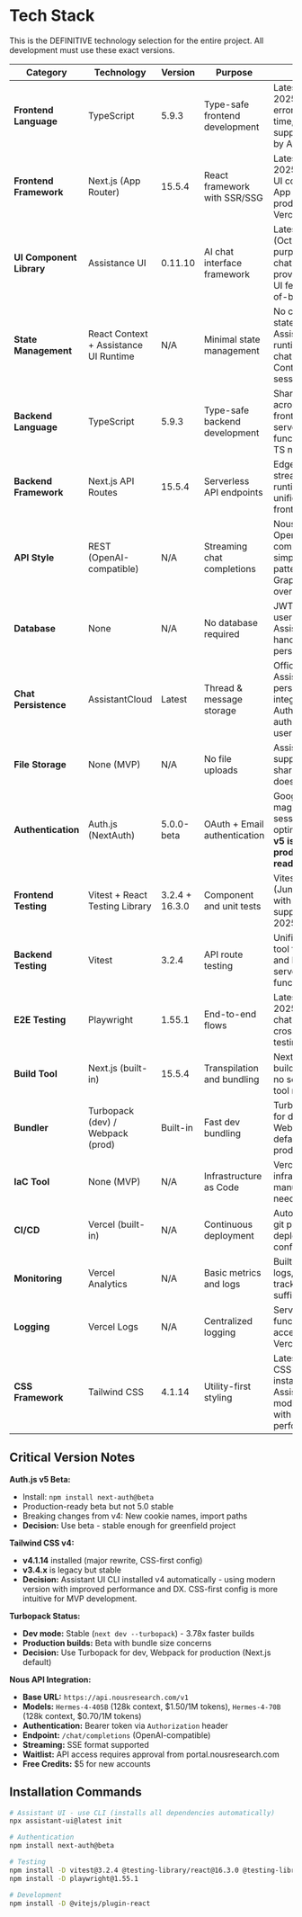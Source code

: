 # Tech Stack

This is the DEFINITIVE technology selection for the entire project. All development must use these exact versions.

| Category | Technology | Version | Purpose | Rationale |
|----------|-----------|---------|---------|-----------|
| **Frontend Language** | TypeScript | 5.9.3 | Type-safe frontend development | Latest stable (Oct 2025), catch errors at compile time, better IDE support, required by Assistance UI |
| **Frontend Framework** | Next.js (App Router) | 15.5.4 | React framework with SSR/SSG | Latest stable (Sep 2025), Assistance UI compatible, App Router production-ready, Vercel-optimized |
| **UI Component Library** | Assistance UI | 0.11.10 | AI chat interface framework | Latest version (Oct 2025), purpose-built for chat streaming, provides all chat UI features out-of-box |
| **State Management** | React Context + Assistance UI Runtime | N/A | Minimal state management | No complex client state needed - Assistance UI runtime handles chat state, React Context for auth session |
| **Backend Language** | TypeScript | 5.9.3 | Type-safe backend development | Share types across frontend/backend, serverless functions support TS natively |
| **Backend Framework** | Next.js API Routes | 15.5.4 | Serverless API endpoints | Edge runtime for streaming, Node runtime for auth, unified with frontend |
| **API Style** | REST (OpenAI-compatible) | N/A | Streaming chat completions | Nous API is OpenAI-compatible REST, simple proxy pattern, no GraphQL overhead needed |
| **Database** | None | N/A | No database required | JWT sessions (no user DB), AssistantCloud handles chat persistence |
| **Chat Persistence** | AssistantCloud | Latest | Thread & message storage | Official Assistance UI persistence layer, integrated with Auth.js for authenticated users |
| **File Storage** | None (MVP) | N/A | No file uploads | Assistance UI supports file sharing but MVP doesn't require it |
| **Authentication** | Auth.js (NextAuth) | 5.0.0-beta | OAuth + Email authentication | Google OAuth + magic links, JWT sessions, Vercel-optimized - **Note: v5 is beta but production-ready** |
| **Frontend Testing** | Vitest + React Testing Library | 3.2.4 + 16.3.0 | Component and unit tests | Vitest latest stable (Jun 2025), RTL with React 19 support (Apr 2025) |
| **Backend Testing** | Vitest | 3.2.4 | API route testing | Unified testing tool for frontend and backend, serverless function testing |
| **E2E Testing** | Playwright | 1.55.1 | End-to-end flows | Latest stable (Sep 2025), auth flow, chat streaming, cross-browser testing |
| **Build Tool** | Next.js (built-in) | 15.5.4 | Transpilation and bundling | Next.js handles all build concerns, no separate build tool needed |
| **Bundler** | Turbopack (dev) / Webpack (prod) | Built-in | Fast dev bundling | Turbopack stable for dev mode, Webpack still default for production builds |
| **IaC Tool** | None (MVP) | N/A | Infrastructure as Code | Vercel handles infrastructure, no manual IaC needed |
| **CI/CD** | Vercel (built-in) | N/A | Continuous deployment | Auto-deploy on git push, preview deployments, zero config |
| **Monitoring** | Vercel Analytics | N/A | Basic metrics and logs | Built-in function logs, error tracking, sufficient for MVP |
| **Logging** | Vercel Logs | N/A | Centralized logging | Serverless function logs, accessible via Vercel dashboard |
| **CSS Framework** | Tailwind CSS | 4.1.14 | Utility-first styling | Latest v4 with CSS-first config, installed by Assistant UI CLI - modern rewrite with improved performance |

## Critical Version Notes

**Auth.js v5 Beta:**
- Install: `npm install next-auth@beta`
- Production-ready beta but not 5.0 stable
- Breaking changes from v4: New cookie names, import paths
- **Decision:** Use beta - stable enough for greenfield project

**Tailwind CSS v4:**
- **v4.1.14** installed (major rewrite, CSS-first config)
- **v3.4.x** is legacy but stable
- **Decision:** Assistant UI CLI installed v4 automatically - using modern version with improved performance and DX. CSS-first config is more intuitive for MVP development.

**Turbopack Status:**
- **Dev mode:** Stable (`next dev --turbopack`) - 3.78x faster builds
- **Production builds:** Beta with bundle size concerns
- **Decision:** Use Turbopack for dev, Webpack for production (Next.js default)

**Nous API Integration:**
- **Base URL:** `https://api.nousresearch.com/v1`
- **Models:** `Hermes-4-405B` (128k context, $1.50/1M tokens), `Hermes-4-70B` (128k context, $0.70/1M tokens)
- **Authentication:** Bearer token via `Authorization` header
- **Endpoint:** `/chat/completions` (OpenAI-compatible)
- **Streaming:** SSE format supported
- **Waitlist:** API access requires approval from portal.nousresearch.com
- **Free Credits:** $5 for new accounts

## Installation Commands

```bash
# Assistant UI - use CLI (installs all dependencies automatically)
npx assistant-ui@latest init

# Authentication
npm install next-auth@beta

# Testing
npm install -D vitest@3.2.4 @testing-library/react@16.3.0 @testing-library/dom
npm install -D playwright@1.55.1

# Development
npm install -D @vitejs/plugin-react
```
